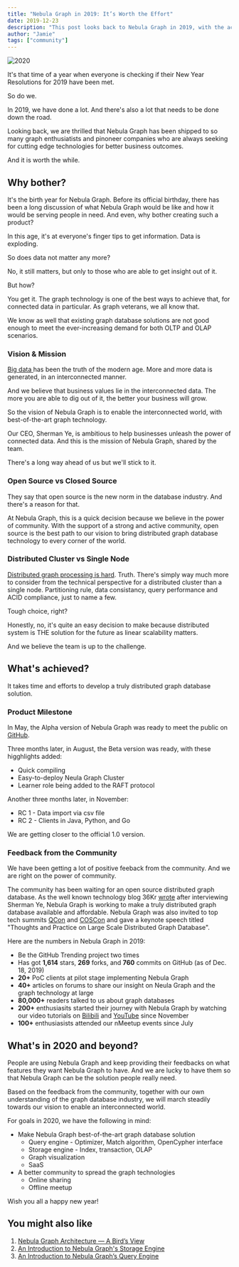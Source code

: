 ```yaml
---
title: "Nebula Graph in 2019: It’s Worth the Effort"
date: 2019-12-23
description: "This post looks back to Nebula Graph in 2019, with the achievements we have proudly made as a one-year old baby. It also looks forward to what's ahead in the coming 2020."
author: "Jamie"
tags: ["community"]
---
```


![2020](https://user-images.githubusercontent.com/56643819/72578182-4ea64180-3910-11ea-809e-eeb6ab537d89.png)

It's that time of a year when everyone is checking if their New Year Resolutions for 2019 have been met.

So do we.

In 2019, we have done a lot. And there's also a lot that needs to be done down the road.

Looking back, we are thrilled that Nebula Graph has been shipped to so many graph enthusiatists and pinoneer companies who are always seeking for cutting edge technologies for better business outcomes.

And it is worth the while.

## Why bother?

It's the birth year for Nebula Graph. Before its official birthday, there has been a long discussion of what Nebula Graph would be like and how it would be serving people in need. And even, why bother creating such a product?

In this age, it's at everyone's finger tips to get information. Data is exploding.

So does data not matter any more?

No, it still matters, but only to those who are able to get insight out of it. 

But how?

You get it. The graph technology is one of the best ways to achieve that, for connected data in particular. As graph veterans, we all know that. 

We know as well that existing graph database solutions are not good enough to meet the ever-increasing demand for both OLTP and OLAP scenarios.

### Vision & Mission

[Big data ](https://www.usenix.org/conference/1999-usenix-annual-technical-conference/big-data-and-next-wave-infrastress-problems)has been the truth of the modern age. More and more data is generated, in an interconnected manner.

And we believe that business values lie in the interconnected data. The more you are able to dig out of it, the better your business will grow.

So the vision of Nebula Graph is to enable the interconnected world, with best-of-the-art graph technology.

Our CEO, Sherman Ye, is ambitious to help businesses  unleash the power of connected data. And this is the mission of Nebula Graph, shared by  the team.

There's a long way ahead of us but we'll stick to it.

### Open Source vs Closed Source

They say that open source is the new norm in the database industry. And there's a reason for that.

At Nebula Graph, this is a quick decision because we believe in the power of community. With the support of a strong and active community, open source is the best path to our vision to bring distributed graph database technology to every corner of the world.  

### Distributed Cluster vs Single Node

[Distributed graph processing is hard](https://medium.com/@dmccreary/looking-forward-to-2019-in-graph-technologies-981517319ec4). Truth. There's simply way much more to consider from the technical perspective for a distributed cluster than a single node. Partitioning rule, data consistancy, query performance and ACID compliance, just to name a few.

Tough choice, right?

Honestly, no, it's quite an easy decision to make because distributed system is THE solution for the future as linear scalability matters.

And we believe the team is up to the challenge.

## What's achieved?

It takes time and efforts to develop a truly distributed graph database solution. 

### Product Milestone

In May, the Alpha version of Nebula Graph was ready to meet the public on [GitHub](https://github.com/vesoft-inc/nebula).

Three months later, in August, the Beta version was ready, with these higghlights added:

- Quick compiling
- Easy-to-deploy Neula Graph Cluster
- Learner role being added to the RAFT protocol

Another three months later, in November:

- RC 1 - Data import via csv file
- RC 2 - Clients in Java, Python,  and Go

We are getting closer to the official 1.0 version.

### Feedback from the Community

We have been getting a lot of positive feeback from the community. And we are right on the power of community.

The community has been waiting for an open source distributed graph database. As the well known technology blog 36Kr [wrote](https://36kr.com/p/5274520) after interviewing Sherman Ye, Nebula Graph is working to make a truly distributed graph database available and affordable. Nebula Graph was also invited to top tech summits [QCon](https://qconferences.com/) and [COSCon](https://www.bagevent.com/event/5744455) and gave a keynote speech titled "Thoughts and Practice on Large Scale Distributed Graph Database".

Here are the numbers in Nebula Graph in 2019:

- Be the GitHub Trending project two times
- Has got **1,614** stars, **269** forks, and **760** commits on GitHub (as of Dec. 18, 2019)
- **20+** PoC clients at pilot stage implementing Nebula Graph
- **40+** articles on forums to share our insight on Neula Graph and the graph technology at large
- **80,000+** readers talked to us about graph databases
- **200+** enthusiasits started their journey with Nebula Graph by watching our video tutorials on [Bilibili](https://space.bilibili.com/472621355) and [YouTube](https://www.youtube.com/channel/UC73V8q795eSEMxDX4Pvdwmw) since November
- **100+** enthusiasists attended our nMeetup events since July

## What's in 2020 and beyond?

People are using Nebula Graph and keep providing their feedbacks on what features they want Nebula Graph to have. And we are lucky to have them so that Nebula Graph can be the solution people really need.

Based on the feedback from the community, together with our own understanding of the graph database industry, we will march steadily towards our vision to enable an interconnected world.

For  goals in 2020, we have the following in mind:

- Make Nebula Graph best-of-the-art graph database solution
  - Query engine - Optimizer, Match algorithm, OpenCypher interface
  - Storage engine - Index, transaction, OLAP
  - Graph visualization
  - SaaS 
- A better community to spread the graph technologies
  - Online sharing
  - Offline meetup

Wish you all a happy new year!

## You might also like
1. [Nebula Graph Architecture — A Bird’s View](https://nebula-graph.io/en/posts/nebula-graph-architecture-overview/)
1. [An Introduction to Nebula Graph's Storage Engine](https://nebula-graph.io/en/posts/nebula-graph-storage-engine-overview/)
1. [An Introduction to Nebula Graph’s Query Engine](https://nebula-graph.io/en/posts/nebula-graph-query-engine-overview/)


 









 




